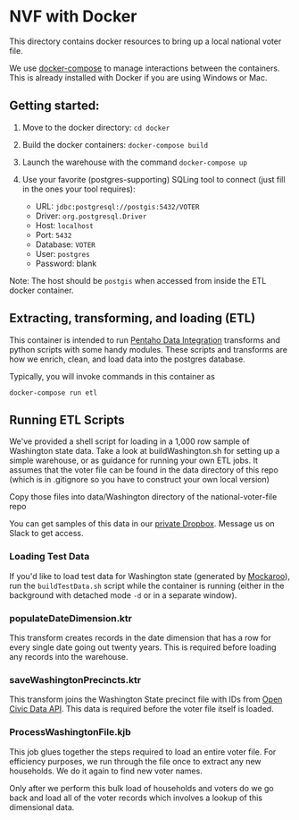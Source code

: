 # NVF with Docker

This directory contains docker resources to bring up a local national voter file.

We use [docker-compose](https://docs.docker.com/compose/) to manage interactions between the containers. This is already installed with Docker if you are using Windows or Mac.

## Getting started:

1. Move to the docker directory: `cd docker`
2. Build the docker containers: `docker-compose build`
3. Launch the warehouse with the command `docker-compose up`

4. Use your favorite (postgres-supporting) SQLing tool to connect (just fill in the ones your tool requires):

   * URL: `jdbc:postgresql://postgis:5432/VOTER`
   * Driver: `org.postgresql.Driver`
   * Host: `localhost`
   * Port: `5432`
   * Database: `VOTER`
   * User: `postgres`
   * Password: blank

Note: The host should be `postgis` when accessed from inside the ETL docker container.

## Extracting, transforming, and loading (ETL)

This container is intended to run [Pentaho Data Integration](http://community.pentaho.com/projects/data-integration/) transforms and python scripts with some handy modules. These scripts and transforms are how we enrich, clean, and load data into the postgres database.

Typically, you will invoke commands in this container as

`docker-compose run etl`

## Running ETL Scripts

We've provided a shell script for loading in a 1,000 row sample of Washington state data. Take a look at buildWashington.sh for setting up a simple warehouse, or as guidance for running your own ETL jobs. It assumes that the voter file can be found in the data directory of this repo
(which is in .gitignore so you have to construct your own local version)

Copy those files into data/Washington directory of the national-voter-file repo

You can get samples of this data in our [private Dropbox](https://www.dropbox.com/work/getmovement%20Team%20Folder). Message us on Slack to get access.

### Loading Test Data

If you'd like to load test data for Washington state (generated by [Mockaroo](https://www.mockaroo.com/52c28de0)),
run the `buildTestData.sh` script while the container is running (either in the background
with detached mode `-d` or in a separate window).

### populateDateDimension.ktr
This transform creates records in the date dimension that has a row for every single date going out twenty years. This is required before loading any records into the warehouse.

### saveWashingtonPrecincts.ktr
This transform joins the Washington State precinct file with IDs from [Open Civic Data API](https://opencivicdata.readthedocs.io/en/latest/ocdids.html). This data is required before the voter file itself is loaded.


### ProcessWashingtonFile.kjb
This job glues together the steps required to load an entire voter file. For efficiency purposes, we run through the file once to extract any new households. We do it again to find new voter names.

Only after we perform this bulk load of households and voters do we go back and load all of the voter records which involves a lookup of this dimensional data.
